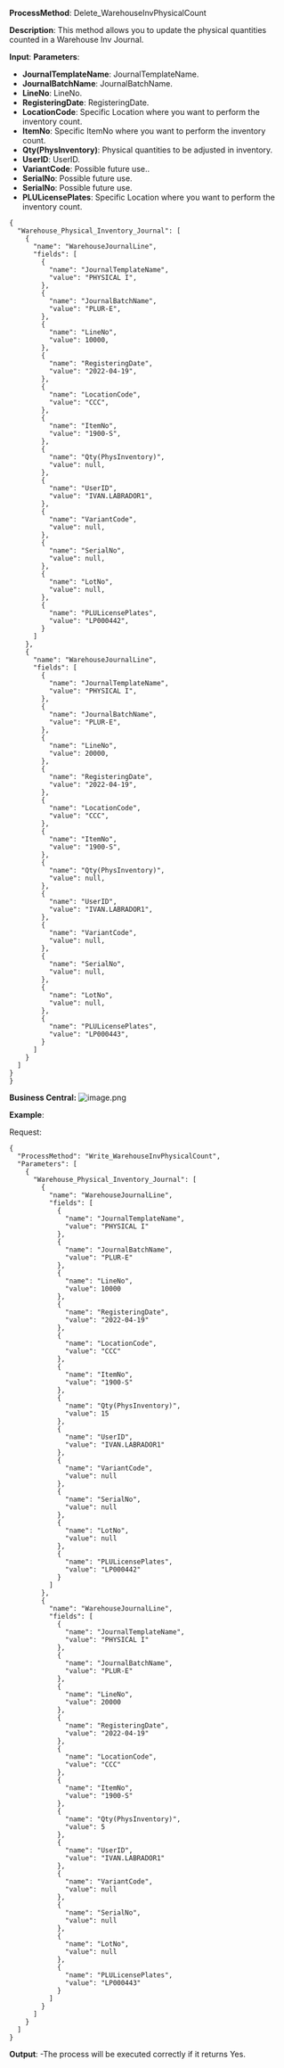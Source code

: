 **ProcessMethod**: Delete_WarehouseInvPhysicalCount

**Description**:
This method allows you to update the physical quantities counted in a Warehouse Inv Journal.

**Input**:
**Parameters**: 
-	**JournalTemplateName**: JournalTemplateName.
-	**JournalBatchName**: JournalBatchName.
-	**LineNo**: LineNo.
-	**RegisteringDate**: RegisteringDate.
-	**LocationCode**: Specific Location where you want to perform the inventory count.
-	**ItemNo**: Specific ItemNo where you want to perform the inventory count.
-	**Qty(PhysInventory)**: Physical quantities to be adjusted in inventory.
-	**UserID**: UserID.
-	**VariantCode**: Possible future use..
-	**SerialNo**: Possible future use.
-	**SerialNo**: Possible future use.
-	**PLULicensePlates**: Specific Location where you want to perform the inventory count.

```
{
  "Warehouse_Physical_Inventory_Journal": [
    {
      "name": "WarehouseJournalLine",
      "fields": [
        {
          "name": "JournalTemplateName",
          "value": "PHYSICAL I",
        },
        {
          "name": "JournalBatchName",
          "value": "PLUR-E",
        },
        {
          "name": "LineNo",
          "value": 10000,
        },
        {
          "name": "RegisteringDate",
          "value": "2022-04-19",
        },
        {
          "name": "LocationCode",
          "value": "CCC",   
        },
        {
          "name": "ItemNo",
          "value": "1900-S",
        },
        {
          "name": "Qty(PhysInventory)",
          "value": null,
        },
        {
          "name": "UserID",
          "value": "IVAN.LABRADOR1",    
        },
        {
          "name": "VariantCode",
          "value": null,
        },
        {
          "name": "SerialNo",
          "value": null,      
        },
        {
          "name": "LotNo",
          "value": null,     
        },   
        {
          "name": "PLULicensePlates",
          "value": "LP000442",      
        }
      ]
    },
    {
      "name": "WarehouseJournalLine",
      "fields": [
        {
          "name": "JournalTemplateName",
          "value": "PHYSICAL I",       
        },
        {
          "name": "JournalBatchName",
          "value": "PLUR-E",      
        },
        {
          "name": "LineNo",
          "value": 20000,
        },
        {
          "name": "RegisteringDate",
          "value": "2022-04-19",
        },
        {
          "name": "LocationCode",
          "value": "CCC",
        },
        {
          "name": "ItemNo",
          "value": "1900-S",       
        },
        {
          "name": "Qty(PhysInventory)",
          "value": null,      
        },
        {
          "name": "UserID",
          "value": "IVAN.LABRADOR1",
        },
        {
          "name": "VariantCode",
          "value": null,
        },
        {
          "name": "SerialNo",
          "value": null,
        },
        {
          "name": "LotNo",
          "value": null,
        },
        {
          "name": "PLULicensePlates",
          "value": "LP000443",    
        }
      ]
    }
  ]
}
}
```

**Business Central:**
![image.png](/.attachments/image-0e6b23cc-9dc3-493e-87b7-b22b326de9e4.png)

**Example**:

Request:


```
{
  "ProcessMethod": "Write_WarehouseInvPhysicalCount",
  "Parameters": [
    {
      "Warehouse_Physical_Inventory_Journal": [
        {
          "name": "WarehouseJournalLine",
          "fields": [
            {
              "name": "JournalTemplateName",
              "value": "PHYSICAL I"
            },
            {
              "name": "JournalBatchName",
              "value": "PLUR-E"
            },
            {
              "name": "LineNo",
              "value": 10000
            },
            {
              "name": "RegisteringDate",
              "value": "2022-04-19"
            },
            {
              "name": "LocationCode",
              "value": "CCC"
            },
            {
              "name": "ItemNo",
              "value": "1900-S"
            },
            {
              "name": "Qty(PhysInventory)",
              "value": 15
            },
            {
              "name": "UserID",
              "value": "IVAN.LABRADOR1"
            },
            {
              "name": "VariantCode",
              "value": null
            },
            {
              "name": "SerialNo",
              "value": null
            },
            {
              "name": "LotNo",
              "value": null
            },
            {
              "name": "PLULicensePlates",
              "value": "LP000442"
            }
          ]
        },
        {
          "name": "WarehouseJournalLine",
          "fields": [
            {
              "name": "JournalTemplateName",
              "value": "PHYSICAL I"
            },
            {
              "name": "JournalBatchName",
              "value": "PLUR-E"
            },
            {
              "name": "LineNo",
              "value": 20000
            },
            {
              "name": "RegisteringDate",
              "value": "2022-04-19"
            },
            {
              "name": "LocationCode",
              "value": "CCC"
            },
            {
              "name": "ItemNo",
              "value": "1900-S"
            },
            {
              "name": "Qty(PhysInventory)",
              "value": 5
            },
            {
              "name": "UserID",
              "value": "IVAN.LABRADOR1"
            },
            {
              "name": "VariantCode",
              "value": null
            },
            {
              "name": "SerialNo",
              "value": null
            },
            {
              "name": "LotNo",
              "value": null
            },
            {
              "name": "PLULicensePlates",
              "value": "LP000443"
            }
          ]
        }
      ]
    }
  ]
}
```


**Output**: 
-The process will be executed correctly if it returns Yes.




